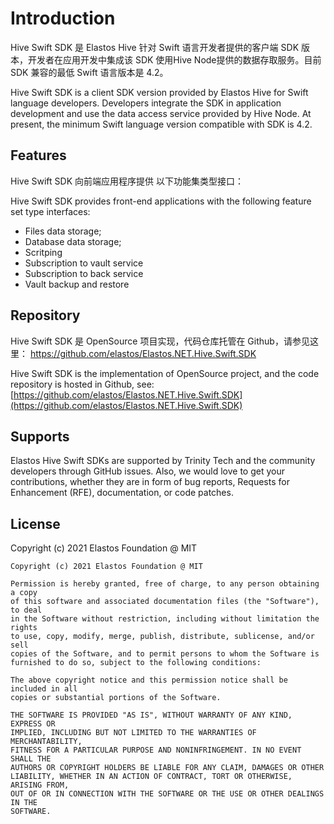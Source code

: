 # Introduction

Hive Swift SDK 是 Elastos Hive 针对 Swift 语言开发者提供的客户端 SDK 版本，开发者在应用开发中集成该 SDK 使用Hive Node提供的数据存取服务。目前 SDK 兼容的最低 Swift 语言版本是 4.2。

Hive Swift SDK is a client SDK version provided by Elastos Hive for Swift language developers. Developers integrate the SDK in application development and use the data access service provided by Hive Node. At present, the minimum Swift language version compatible with SDK is 4.2.

## Features

Hive Swift SDK 向前端应用程序提供 以下功能集类型接口：

Hive Swift SDK provides front-end applications with the following feature set type interfaces:

* Files data storage;
* Database data storage;
* Scritping
* Subscription to vault service
* Subscription to back service
* Vault backup and restore

## Repository

Hive Swift SDK 是 OpenSource 项目实现，代码仓库托管在 Github，请参见这里： https://github.com/elastos/Elastos.NET.Hive.Swift.SDK

Hive Swift SDK is the implementation of OpenSource project, and the code repository is hosted in Github, see: [https://github.com/elastos/Elastos.NET.Hive.Swift.SDK](https://github.com/elastos/Elastos.NET.Hive.Swift.SDK)

## Supports

Elastos Hive Swift SDKs are supported by Trinity Tech and the community developers through GitHub issues. Also, we would love to get your contributions, whether they are in form of bug reports, Requests for Enhancement (RFE), documentation, or code patches.

## License

Copyright (c) 2021 Elastos Foundation @ MIT

```
Copyright (c) 2021 Elastos Foundation @ MIT

Permission is hereby granted, free of charge, to any person obtaining a copy
of this software and associated documentation files (the "Software"), to deal
in the Software without restriction, including without limitation the rights
to use, copy, modify, merge, publish, distribute, sublicense, and/or sell
copies of the Software, and to permit persons to whom the Software is
furnished to do so, subject to the following conditions:

The above copyright notice and this permission notice shall be included in all
copies or substantial portions of the Software.

THE SOFTWARE IS PROVIDED "AS IS", WITHOUT WARRANTY OF ANY KIND, EXPRESS OR
IMPLIED, INCLUDING BUT NOT LIMITED TO THE WARRANTIES OF MERCHANTABILITY,
FITNESS FOR A PARTICULAR PURPOSE AND NONINFRINGEMENT. IN NO EVENT SHALL THE
AUTHORS OR COPYRIGHT HOLDERS BE LIABLE FOR ANY CLAIM, DAMAGES OR OTHER
LIABILITY, WHETHER IN AN ACTION OF CONTRACT, TORT OR OTHERWISE, ARISING FROM,
OUT OF OR IN CONNECTION WITH THE SOFTWARE OR THE USE OR OTHER DEALINGS IN THE
SOFTWARE.
```

